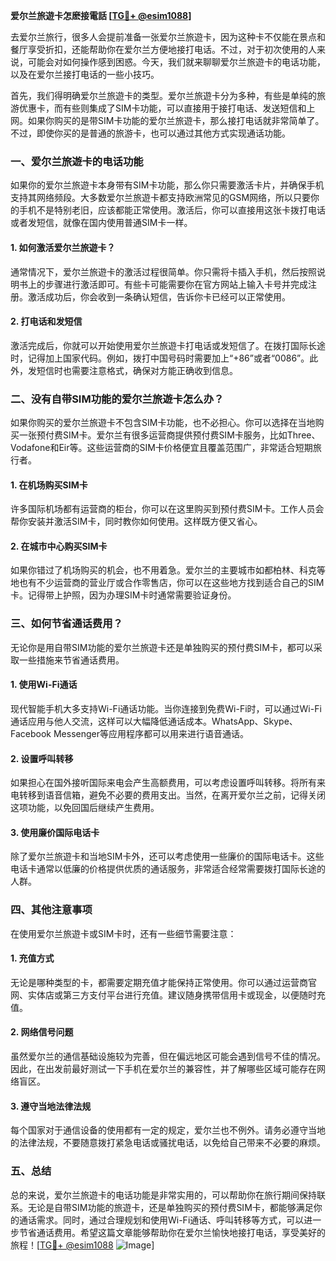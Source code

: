 **爱尔兰旅遊卡怎麽接電話 [[TG💪+ @esim1088](https://t.me/s/esim1088)]**

去爱尔兰旅行，很多人会提前准备一张爱尔兰旅遊卡，因为这种卡不仅能在景点和餐厅享受折扣，还能帮助你在爱尔兰方便地接打电话。不过，对于初次使用的人来说，可能会对如何操作感到困惑。今天，我们就来聊聊爱尔兰旅遊卡的电话功能，以及在爱尔兰接打电话的一些小技巧。

首先，我们得明确爱尔兰旅遊卡的类型。爱尔兰旅遊卡分为多种，有些是单纯的旅游优惠卡，而有些则集成了SIM卡功能，可以直接用于接打电话、发送短信和上网。如果你购买的是带SIM卡功能的爱尔兰旅遊卡，那么接打电话就非常简单了。不过，即使你买的是普通的旅游卡，也可以通过其他方式实现通话功能。

### 一、爱尔兰旅遊卡的电话功能

如果你的爱尔兰旅遊卡本身带有SIM卡功能，那么你只需要激活卡片，并确保手机支持其网络频段。大多数爱尔兰旅遊卡都支持欧洲常见的GSM网络，所以只要你的手机不是特别老旧，应该都能正常使用。激活后，你可以直接用这张卡拨打电话或者发短信，就像在国内使用普通SIM卡一样。

#### 1. 如何激活爱尔兰旅遊卡？

通常情况下，爱尔兰旅遊卡的激活过程很简单。你只需将卡插入手机，然后按照说明书上的步骤进行激活即可。有些卡可能需要你在官方网站上输入卡号并完成注册。激活成功后，你会收到一条确认短信，告诉你卡已经可以正常使用。

#### 2. 打电话和发短信

激活完成后，你就可以开始使用爱尔兰旅遊卡打电话或发短信了。在拨打国际长途时，记得加上国家代码。例如，拨打中国号码时需要加上“+86”或者“0086”。此外，发短信时也需要注意格式，确保对方能正确收到信息。

### 二、没有自带SIM功能的爱尔兰旅遊卡怎么办？

如果你购买的爱尔兰旅遊卡不包含SIM卡功能，也不必担心。你可以选择在当地购买一张预付费SIM卡。爱尔兰有很多运营商提供预付费SIM卡服务，比如Three、Vodafone和Eir等。这些运营商的SIM卡价格便宜且覆盖范围广，非常适合短期旅行者。

#### 1. 在机场购买SIM卡

许多国际机场都有运营商的柜台，你可以在这里购买到预付费SIM卡。工作人员会帮你安装并激活SIM卡，同时教你如何使用。这样既方便又省心。

#### 2. 在城市中心购买SIM卡

如果你错过了机场购买的机会，也不用着急。爱尔兰的主要城市如都柏林、科克等地也有不少运营商的营业厅或合作零售店，你可以在这些地方找到适合自己的SIM卡。记得带上护照，因为办理SIM卡时通常需要验证身份。

### 三、如何节省通话费用？

无论你是用自带SIM功能的爱尔兰旅遊卡还是单独购买的预付费SIM卡，都可以采取一些措施来节省通话费用。

#### 1. 使用Wi-Fi通话

现代智能手机大多支持Wi-Fi通话功能。当你连接到免费Wi-Fi时，可以通过Wi-Fi通话应用与他人交流，这样可以大幅降低通话成本。WhatsApp、Skype、Facebook Messenger等应用程序都可以用来进行语音通话。

#### 2. 设置呼叫转移

如果担心在国外接听国际来电会产生高额费用，可以考虑设置呼叫转移。将所有来电转移到语音信箱，避免不必要的费用支出。当然，在离开爱尔兰之前，记得关闭这项功能，以免回国后继续产生费用。

#### 3. 使用廉价国际电话卡

除了爱尔兰旅遊卡和当地SIM卡外，还可以考虑使用一些廉价的国际电话卡。这些电话卡通常以低廉的价格提供优质的通话服务，非常适合经常需要拨打国际长途的人群。

### 四、其他注意事项

在使用爱尔兰旅遊卡或SIM卡时，还有一些细节需要注意：

#### 1. 充值方式

无论是哪种类型的卡，都需要定期充值才能保持正常使用。你可以通过运营商官网、实体店或第三方支付平台进行充值。建议随身携带信用卡或现金，以便随时充值。

#### 2. 网络信号问题

虽然爱尔兰的通信基础设施较为完善，但在偏远地区可能会遇到信号不佳的情况。因此，在出发前最好测试一下手机在爱尔兰的兼容性，并了解哪些区域可能存在网络盲区。

#### 3. 遵守当地法律法规

每个国家对于通信设备的使用都有一定的规定，爱尔兰也不例外。请务必遵守当地的法律法规，不要随意拨打紧急电话或骚扰电话，以免给自己带来不必要的麻烦。

### 五、总结

总的来说，爱尔兰旅遊卡的电话功能是非常实用的，可以帮助你在旅行期间保持联系。无论是自带SIM功能的旅遊卡，还是单独购买的预付费SIM卡，都能够满足你的通话需求。同时，通过合理规划和使用Wi-Fi通话、呼叫转移等方式，可以进一步节省通话费用。希望这篇文章能够帮助你在爱尔兰愉快地接打电话，享受美好的旅程！[[TG💪+ @esim1088](https://t.me/s/esim1088) ![Image](https://i.postimg.cc/4NQfJmqS/Snipaste-2025-05-13-00-14-12.png)]